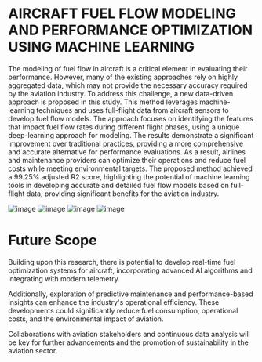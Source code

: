 # AIRCRAFT FUEL FLOW MODELING AND PERFORMANCE OPTIMIZATION USING MACHINE LEARNING
The modeling of fuel flow in aircraft is a critical element in evaluating their performance. However, many of the existing approaches rely on highly aggregated data, which may not provide the necessary accuracy required by the aviation industry. To address this challenge, a new data-driven approach is proposed in this study. This method leverages machine-learning techniques and uses full-flight data from aircraft sensors to develop fuel flow models. The approach focuses on identifying the features that impact fuel flow rates during different flight phases, using a unique deep-learning approach for modeling. The results demonstrate a significant improvement over traditional practices, providing a more comprehensive and accurate alternative for performance evaluations. As a result, airlines and maintenance providers can optimize their operations and reduce fuel costs while meeting environmental targets. The proposed method achieved a 99.25% adjusted R2 score, highlighting the potential of machine learning tools in developing accurate and detailed fuel flow models based on full-flight data, providing significant benefits for the aviation industry.

![image](https://github.com/Naivedya-Rai/Aircraft-fuel-flow-rate-predictor/assets/122347651/c8949ecc-f273-42f9-84b8-a9884d16dbf6)
![image](https://github.com/Naivedya-Rai/Aircraft-fuel-flow-rate-predictor/assets/122347651/6c1d7f1a-4eeb-4315-97b5-7ca5b0bada74)
![image](https://github.com/Naivedya-Rai/Aircraft-fuel-flow-rate-predictor/assets/122347651/938a6eef-6397-48a1-bd58-aea84f493b84)
![image](https://github.com/Naivedya-Rai/Aircraft-fuel-flow-rate-predictor/assets/122347651/341188f0-b0ed-46b8-a4fc-1ac21c985c1b)


# Future Scope
Building upon this research, there is potential to develop real-time fuel optimization systems for aircraft, incorporating advanced AI algorithms and integrating with modern telemetry. 

Additionally, exploration of predictive maintenance and performance-based insights can enhance the industry's operational efficiency. These developments could significantly reduce fuel consumption, operational costs, and the environmental impact of aviation. 

Collaborations with aviation stakeholders and continuous data analysis will be key for further advancements and the promotion of sustainability in the aviation sector.
